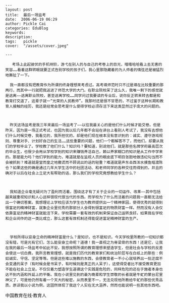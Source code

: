 
    ---
    layout: post  
    title:  最后一场监考  
    date:  2006-06-19 06:29  
    author: Pickle Cai  
    categories: EduBlog  
    keywords: 
    description:   
    tags:	pickle   
    cover:  "/assets/cover.jpeg"  

    ---  
    
       考场上此起彼伏的手机响铃，游弋在别人的与自己的考卷上的目光，嘻嘻哈哈看上去无害的笑容……看着这群转眼就要正式告别学校的孩子们，我心里那隐藏着的为人师者的情弦还是被猛烈地撕扯了一下。

      我一直都没有把教育作为所谓的终身理想来考虑过。高考填师范时只不过是填在比较重要的那两行，而其中一行就把我送进了师范大学的大门。在职业院校呆了这么久，我唯一剩下的感觉就是逃离——逃离职业院校，甚至逃离学校……同学问过我要读的专业后，说你反正转来转去都是和教育打交道了，这辈子就一“光荣的人民教师”。我那时还是很不甘愿的，不过鉴于这种长期和教育人接触的经历，我还是经常会思考是什么使得学校必须存活下来这类显然过于庞大的问题的。



      昨天这场监考是我三年来最后一场监考了——以往我最关心的是他们什么时候才能交卷。但是昨天，因为是一场正式考试，也因为我以后几年都不会站在讲台上看别人考试了，我没有去想他们什么时候交卷，我看见的，我所担忧的，却是他们现在根本没有意识到的：诚实、遵守游戏规则、尊重对手、计划好自己的生活……这些重要的问题，他们一个都解答不了，而他们，却要从我们的学校毕业了。学校教了他们什么？知识吗？要知道，别说他们，就是那些名牌学府最高层次的毕业生，也很少会用从学校学到的知识来赚钱养活自己，赖以养家糊口的知识是从工作中学来的。那是能力吗？他们学到的能力，难道就是在监视人员的眼皮底下明目张胆地做违纪勾当而不会被抓到？难道就是堂而皇之地撒谎而不顾说出的话的轻重？难道就是声东击西浑水摸鱼暗渡陈仓？如果这些的确是通过几年大学生活中的社团活动、和老师同学的各种交往而得到的，并且的确对于以后在社会上立足大有帮助的话，那么我们的学校究竟想教给学生什么？



      我知道企业毫无疑问为了盈利而活着，围绕这才有了关于企业的一切运作、改革——其中包括越来越重视知识和人心这样很现代很当代的东西。而学校为了什么而活着的问题我一直都无法给出一个确切答案。我想理论上学校应该为学生也为教师提供出一个精神家园，使得优秀的就得到很富足的精神财富，就象企业里优秀的那部分人会得到很富足的物质财富一样。然而没有人会仅依靠富足的精神财富就能活下来，学校需要一套有效的机制来保证自己运转良好。如果我在学校和企业间作的这一类比成立，那么这套有效机制还得能促进富足精神财富的生产。



      学校所得以安身立命的精神财富是什么？是知识，也不是知识。今天学校里所教的一切知识都没有错，可是光有它们，怎么能安身立命呢？道德！我一直视之为脊梁骨的东西！还是它，让我在我的最后一场监考中如此不安。我想按照所谓的教育理想来塑造学生，但是社会与学校的反差会使这一切白费。我所言教育理想，就是我们历代的教育家们和统治阶层写在白纸上的那些：例如诚实、守信、坚定等等。但是这些难以施教的东西，会使教育者一不小心就培养出一批迂腐不会变通的呆子（有时候会是书呆子，有时候则是真正的人呆子），这使得受者比不接受教育更加不能在社会上立足。不仅仅着力塑造学生道德这个实践是危险的，同样危险的还在于施者本身也达不到内涵和外延上的平衡。我在小说里见到的最为晚辈和学生崇敬的长者就是牛虻的蒙台尼里神父了，可是他仍然有着一个天大的秘密，从而表里不一，无法兑现他所教给牛虻的那些优秀品质。原谅我以小说为例，这固然体现了我这个人实在无大涵养，然而也能说明一些其他东西吧。

		

		    
 中国教育在线·教育人

